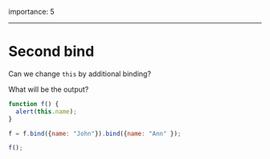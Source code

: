 importance: 5

---

# Second bind

Can we change `this` by additional binding?

What will be the output?

```js no-beautify
function f() {
  alert(this.name);
}

f = f.bind({name: "John"}).bind({name: "Ann" });

f();
```

